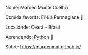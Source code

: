 Nome: Marden Monte Coelho

Comida favorita: Filé à Parmegiana :meat_on_bone:

Localidade: Ceará - Brasil

Aprendendo: Python :snake:

Sobre: https://mardenmnt.github.io/